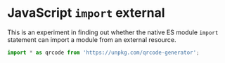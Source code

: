 # JavaScript `import` external

This is an experiment in finding out whether the native ES module `import` statement can import a module
from an external resource.

```js
import * as qrcode from 'https://unpkg.com/qrcode-generator';
```
